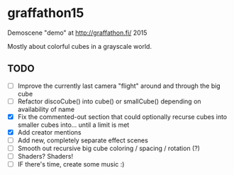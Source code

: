 # graffathon15
Demoscene "demo" at http://graffathon.fi/ 2015

Mostly about colorful cubes in a grayscale world.

## TODO

- [ ] Improve the currently last camera "flight" around and through the big cube
- [ ] Refactor discoCube() into cube() or smallCube() depending on availability of name
- [X] Fix the commented-out section that could optionally recurse cubes into smaller cubes into... until a limit is met
- [X] Add creator mentions
- [ ] Add new, completely separate effect scenes
- [ ] Smooth out recursive big cube coloring / spacing / rotation (?)
- [ ] Shaders? Shaders!
- [ ] IF there's time, create some music :)
